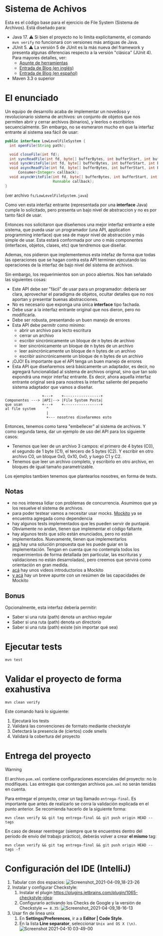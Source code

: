 Sistema de Achivos
==================

Esta es el código base para el ejercicio de File System (Sistema de Archivos). Está diseñado para:

* Java 17. :warning: Si bien el proyecto no lo limita explícitamente, el comando `mvn verify` no funcionará con versiones más antiguas de Java.
* JUnit 5. :warning: La versión 5 de JUnit es la más nueva del framework y presenta algunas diferencias respecto a la versión "clásica" (JUnit 4). Para mayores detalles, ver:
  *  [Apunte de herramientas](https://docs.google.com/document/d/1VYBey56M0UU6C0689hAClAvF9ILE6E7nKIuOqrRJnWQ/edit#heading=h.dnwhvummp994)
  *  [Entrada de Blog (en inglés)](https://www.baeldung.com/junit-5-migration)
  *  [Entrada de Blog (en español)](https://www.paradigmadigital.com/dev/nos-espera-junit-5/)
* Maven 3.3 o superior

# El enunciado

Un equipo de desarrollo acaba de implementar un novedoso y revolucionario sistema de archivos: un conjunto de objetos
que nos permiten abrir y cerrar archivos (binarios), y leerlos o escribirlos secuencialmente. Sin embargo, no se esmeraron mucho en que la interfaz entrante al sistema sea fácil de usar:

```java
public interface LowLevelFileSystem {
  int openFile(String path);

  void closeFile(int fd);
  int syncReadFile(int fd, byte[] bufferBytes, int bufferStart, int bufferEnd);
  void syncWriteFile(int fd, byte[] bufferBytes, int bufferStart, int bufferEnd);
  void asyncReadFile(int fd, byte[] bufferBytes, int bufferStart, int bufferEnd,
      Consumer<Integer> callback);
  void asyncWriteFile(int fd, byte[] bufferBytes, int bufferStart, int bufferEnd,
                      Runnable callback);
}
```
(ver archivo `fs/LowLevelFileSystem.java`)

Como ven esta interfaz entrante (representada por una __interface__ Java) cumple lo solicitado, pero presenta un bajo nivel de abstraccion y no es por tanto fácil de usar.


Entonces nos solicitaron que diseñemos una mejor interfaz entrante a este sistema, que pueda usar un programador (una API, application programming interface) que sea de mayor nivel de abstracción y más simple de usar. Esta estará conformada por uno o más componentes (interfaces, objetos, clases, etc) que tendremos que diseñar.

Ademas, nos pidieron que implementemos esta intefaz de forma que todas las operaciones que se hagan contra esta API terminen ejecutando las operaciones de la interfaz de bajo nivel del sistema de archivos.

Sin embargo, los requerimientos son un poco abiertos. Nos han señalado las siguientes cosas:
* Este API debe ser "fácil" de usar para un programador: debería ser clara, aprovechar el paradigma de objetos, ocultar detalles que no nos aportan y presentar buenas abstracciones.
* No es necesario que exponga una única __interface__ tipo fachada.
* Debe usar a la interfaz entrante original que nos dieron, pero no modificarla.
* Debe ser robusta, presentando un buen manejo de errores
* Esta API debe permitr como mínimo:
  * abrir un archivo para lecto escritura
  * cerrar un archivo
  * escribir sincrónicamente un bloque de n bytes de archivo
  * leer sincrónicamente un bloque de n bytes de un archivo
  * leer asincrónicamente un bloque de n bytes de un archivo
  * escribir asincrónicamente un bloque de n bytes de un archivo
* ¡OJO! Es importante que el API tenga un buen manejo de errores    
* Esta API que diseñaremos será básicamente un adaptador, es decir, no agregará funcionalidad al sistema de archivos original, 
  sino que tan solo expondrá una mejor interfaz entrante. Es decir, ahora aquella interfaz entrante original será para nosotres 
  la interfaz saliente del pequeño sistema adaptador que vamos a diseñar.

```
                 +---+    +-----------------+
Componentes ---> |API|--> |File System Posta|
que usan         +---+    +-----------------+
al file system     ^
                   |
                   +--- nosotres diseñaremos esto

```
Entonces, tenemos como tarea "embellecer" al sistema de archivos. Y como segunda tarea, dar un ejemplo de uso del API para los siguiente casos:
  * Tenemos que leer de un archivo 3 campos: el primero de 4 bytes (C0), el segundo de 1 byte (C1), el tercero de 5 bytes (C2). Y escribir en otro archivo C0, un bloque 0x0, 0x10, 0x0, y luego C1 y C2.
  * Tenemos que leer un archivo completo, y escribirlo en otro archivo, en bloques de igual tamaño parametrizable.

Los ejemplos tambien tenemos que plantearlos nosotres, en forma de tests.


## Notas

  * no nos interesa lidiar con problemas de concurrencia. Asumimos que ya los resuelve el sistema de archivos.
  * para poder testear vamos a necesitar usar mocks. [Mockito](https://javadoc.io/doc/org.mockito/mockito-core/latest/org/mockito/Mockito.html) ya se encuentra agregada como dependencia  
  * hay algunos tests implementados que les pueden servir de puntapié. Obviamente no andan, tienen que implementar el código faltante 
  * hay algunos tests que sólo están enunciados, pero no están implementados. Nuevamente, tienen que implementarlos 
  * [acá](https://docs.google.com/document/d/1l22DXR13J3XlcEkdwWsba5zg8gl_XwFA7cWf_LIOHHk/edit#) hay una solución propuesta que les puede guiar en la implementación. Tengan en cuenta que no contempla todos los requerimientos de forma detallada (en particular, las escrituras y validaciones no están desarroladas), pero creemos que servirá como orientación en gran medida.   
  * [acá](https://www.youtube.com/watch?v=-p7_NUDLRB0&list=PLTpxfh7PF3OpJSMNNPaYxLJii3Xm7PPA_&index=3) hay unos videos introductorios a Mockito
  * [y acá](https://docs.google.com/document/d/1467Gc-adARJZZhVAdgazdCeHWRzCUJg6CfMD3nkhmG4/edit#) hay un breve apunte con un resúmen de las capacidades de Mockito
  

## Bonus

Opcionalmente, esta interfaz debería permitir:
  
 * Saber si una ruta (path) denota un archivo regular
 * Saber si una ruta (path) denota un directorio
 * Saber si una ruta (path) existe (sin importar qué sea)


# Ejecutar tests

```
mvn test
```

# Validar el proyecto de forma exahustiva

```
mvn clean verify
```

Este comando hará lo siguiente:

 1. Ejecutará los tests
 2. Validará las convenciones de formato mediante checkstyle
 3. Detectará la presencia de (ciertos) code smells
 4. Validará la cobertura del proyecto

# Entrega del proyecto


> [!WARNING]
>
> El archivo `pom.xml` contiene configuraciones escenciales del proyecto: no lo modifiques. Las entregas que contengan archivos `pom.xml` no serán tenidas en cuenta. 

Para entregar el proyecto, crear un tag llamado `entrega-final`. Es importante que antes de realizarlo se corra la validación
explicada en el punto anterior. Se recomienda hacerlo de la siguiente forma:

```
mvn clean verify && git tag entrega-final && git push origin HEAD --tags
```

En caso de desear reentregar (siempre que te encuentres dentro del período de envío del trabajo práctico), deberás volver a crear **el mismo** tag: 

```
mvn clean verify && git tag entrega-final && git push origin HEAD --tags -f
```

# Configuración del IDE (IntelliJ)

 1. Tabular con dos espacios: ![Screenshot_2021-04-09_18-23-26](https://user-images.githubusercontent.com/677436/114242543-73e1fe00-9961-11eb-9a61-7e34be9fb8de.png)
 2. Instalar y configurar Checkstyle:
    1. Instalar el plugin https://plugins.jetbrains.com/plugin/1065-checkstyle-idea:
    2. Configurarlo activando los Checks de Google y la versión de Checkstyle `== 8.35`: ![Screenshot_2021-04-09_18-16-13](https://user-images.githubusercontent.com/677436/114242548-75132b00-9961-11eb-972e-28e6e1412979.png)
 3. Usar fin de linea unix
    1. En **Settings/Preferences**, ir a a **Editor | Code Style**.
    2. En la lista **Line separator**, seleccionar `Unix and OS X (\n)`.
 ![Screenshot 2021-04-10 03-49-00](https://user-images.githubusercontent.com/11875266/114260872-c6490c00-99ad-11eb-838f-022acc1903f4.png)
